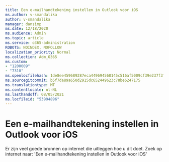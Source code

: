 ```yaml
---
title: Een e-mailhandtekening instellen in Outlook voor iOS
ms.author: v-smandalika
author: v-smandalika
manager: dansimp
ms.date: 12/18/2020
ms.audience: Admin
ms.topic: article
ms.service: o365-administration
ROBOTS: NOINDEX, NOFOLLOW
localization_priority: Normal
ms.collection: Adm_O365
ms.custom:
- "1200009"
- "7310"
ms.openlocfilehash: 1de8ee459689287eca449694568145c516af5009cf39e237f3f82bdeb27403e5
ms.sourcegitcommit: b5f7da89a650d2915dc652449623c78be6247175
ms.translationtype: MT
ms.contentlocale: nl-NL
ms.lasthandoff: 08/05/2021
ms.locfileid: "53994896"
---
```

# <a name="set-up-an-email-signature-in-outlook-for-ios"></a>Een e-mailhandtekening instellen in Outlook voor iOS

Er zijn veel goede bronnen op internet die uitleggen hoe u dit doet. Zoek op internet naar: 'Een e-mailhandtekening instellen in Outlook voor iOS'